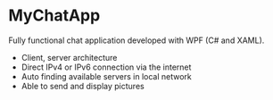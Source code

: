 # MyChatApp

Fully functional chat application developed with WPF (C# and XAML).

- Client, server architecture
- Direct IPv4 or IPv6 connection via the internet
- Auto finding available servers in local network
- Able to send and display pictures
